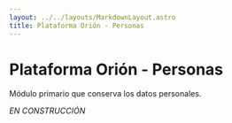 ```yaml
---
layout: ../../layouts/MarkdownLayout.astro
title: Plataforma Orión - Personas
---
```


# Plataforma Orión - Personas

Módulo primario que conserva los datos personales.

_EN CONSTRUCCIÓN_
